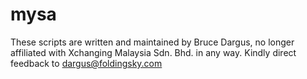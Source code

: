 mysa
====
These scripts are written and maintained by Bruce Dargus, no longer affiliated with Xchanging Malaysia Sdn. Bhd. in any way.
Kindly direct feedback to dargus@foldingsky.com
